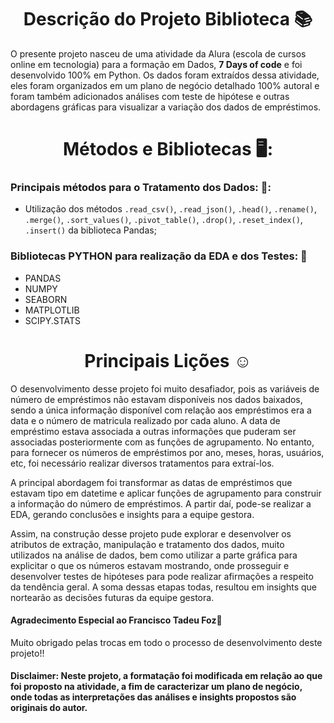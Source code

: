 ## <h1 align="center"> Descrição do Projeto Biblioteca :books: </h1> 
O presente projeto nasceu de uma atividade da Alura (escola de cursos online em tecnologia) para a formação em Dados, **7 Days of code** e foi desenvolvido 100% em Python. Os dados foram extraídos dessa atividade, eles foram organizados em um plano de negócio detalhado 100% autoral e foram também adicionados análises com teste de hipótese e outras abordagens gráficas para visualizar a variação dos dados de empréstimos. 

## <h1 align="center"> Métodos e Bibliotecas 🖥️: </h1> 

### Principais métodos para o Tratamento dos Dados: 💾:
* Utilização dos métodos `.read_csv()`, `.read_json()`, `.head()`, `.rename()`, `.merge()`, `.sort_values()`, `.pivot_table()`, `.drop()`, `.reset_index()`, `.insert()` da biblioteca Pandas;

### Bibliotecas PYTHON para realização da EDA e dos Testes: :panda_face: 
* PANDAS
* NUMPY
* SEABORN
* MATPLOTLIB
* SCIPY.STATS

## <h1 align="center"> Principais Lições :relaxed: </h1> 
O desenvolvimento desse projeto foi muito desafiador, pois as variáveis de número de empréstimos não estavam disponíveis nos dados baixados, sendo a única informação disponível com relação aos empréstimos era a data e o número de matricula realizado por cada aluno. A data de empréstimo estava associada a outras informações que puderam ser associadas posteriormente com as funções de agrupamento. No entanto, para fornecer os números de empréstimos por ano, meses, horas, usuários, etc, foi necessário realizar diversos tratamentos para extraí-los. 

A principal abordagem foi transformar as datas de empréstimos que estavam tipo  em datetime e aplicar funções de agrupamento para construir a informação do número de empréstimos. A partir daí, pode-se realizar a EDA, gerando conclusões e insights para a equipe gestora.

Assim, na construção desse projeto pude explorar e desenvolver os atributos de extração, manipulação e tratamento dos dados, muito utilizados na análise de dados, bem como utilizar a parte gráfica para explicitar o que os números estavam mostrando, onde prosseguir e desenvolver testes de hipóteses para pode realizar afirmações a respeito da tendência geral. A soma dessas etapas todas, resultou em insights que nortearão as decisões futuras da equipe gestora.

#### Agradecimento Especial ao Francisco Tadeu Foz:raised_hands: 
Muito obrigado pelas trocas em todo o processo de desenvolvimento deste projeto!!

#### Disclaimer: **Neste projeto, a formatação foi modificada em relação ao que foi proposto na atividade, a fim de caracterizar um plano de negócio, onde todas as interpretações das análises e insights propostos são originais do autor.**
